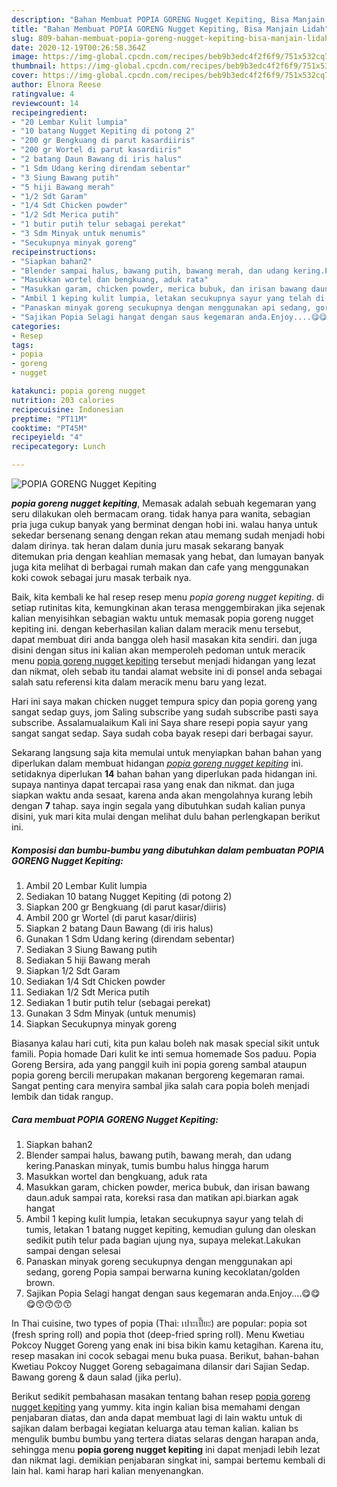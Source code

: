 ```yaml
---
description: "Bahan Membuat POPIA GORENG Nugget Kepiting, Bisa Manjain Lidah"
title: "Bahan Membuat POPIA GORENG Nugget Kepiting, Bisa Manjain Lidah"
slug: 809-bahan-membuat-popia-goreng-nugget-kepiting-bisa-manjain-lidah
date: 2020-12-19T00:26:58.364Z
image: https://img-global.cpcdn.com/recipes/beb9b3edc4f2f6f9/751x532cq70/popia-goreng-nugget-kepiting-foto-resep-utama.jpg
thumbnail: https://img-global.cpcdn.com/recipes/beb9b3edc4f2f6f9/751x532cq70/popia-goreng-nugget-kepiting-foto-resep-utama.jpg
cover: https://img-global.cpcdn.com/recipes/beb9b3edc4f2f6f9/751x532cq70/popia-goreng-nugget-kepiting-foto-resep-utama.jpg
author: Elnora Reese
ratingvalue: 4
reviewcount: 14
recipeingredient:
- "20 Lembar Kulit lumpia"
- "10 batang Nugget Kepiting di potong 2"
- "200 gr Bengkuang di parut kasardiiris"
- "200 gr Wortel di parut kasardiiris"
- "2 batang Daun Bawang di iris halus"
- "1 Sdm Udang kering direndam sebentar"
- "3 Siung Bawang putih"
- "5 hiji Bawang merah"
- "1/2 Sdt Garam"
- "1/4 Sdt Chicken powder"
- "1/2 Sdt Merica putih"
- "1 butir putih telur sebagai perekat"
- "3 Sdm Minyak untuk menumis"
- "Secukupnya minyak goreng"
recipeinstructions:
- "Siapkan bahan2"
- "Blender sampai halus, bawang putih, bawang merah, dan udang kering.Panaskan minyak, tumis bumbu halus hingga harum"
- "Masukkan wortel dan bengkuang, aduk rata"
- "Masukkan garam, chicken powder, merica bubuk, dan irisan bawang daun.aduk sampai rata, koreksi rasa dan matikan api.biarkan agak hangat"
- "Ambil 1 keping kulit lumpia, letakan secukupnya sayur yang telah di tumis, letakan 1 batang nugget kepiting, kemudian gulung dan oleskan sedikit putih telur pada bagian ujung nya, supaya melekat.Lakukan sampai dengan selesai"
- "Panaskan minyak goreng secukupnya dengan menggunakan api sedang, goreng Popia sampai berwarna kuning kecoklatan/golden brown."
- "Sajikan Popia Selagi hangat dengan saus kegemaran anda.Enjoy....😋😋😋😙😙😙😙"
categories:
- Resep
tags:
- popia
- goreng
- nugget

katakunci: popia goreng nugget 
nutrition: 203 calories
recipecuisine: Indonesian
preptime: "PT11M"
cooktime: "PT45M"
recipeyield: "4"
recipecategory: Lunch

---
```



![POPIA GORENG Nugget Kepiting](https://img-global.cpcdn.com/recipes/beb9b3edc4f2f6f9/751x532cq70/popia-goreng-nugget-kepiting-foto-resep-utama.jpg)

<b><i>popia goreng nugget kepiting</i></b>, Memasak adalah sebuah kegemaran yang seru dilakukan oleh bermacam orang. tidak hanya para wanita, sebagian pria juga cukup banyak yang berminat dengan hobi ini. walau hanya untuk sekedar bersenang senang dengan rekan atau memang sudah menjadi hobi dalam dirinya. tak heran dalam dunia juru masak sekarang banyak ditemukan pria dengan keahlian memasak yang hebat, dan lumayan banyak juga kita melihat di berbagai rumah makan dan cafe yang menggunakan koki cowok sebagai juru masak terbaik nya.

Baik, kita kembali ke hal resep resep menu <i>popia goreng nugget kepiting</i>. di setiap rutinitas kita, kemungkinan akan terasa menggembirakan jika sejenak kalian menyisihkan sebagian waktu untuk memasak popia goreng nugget kepiting ini. dengan keberhasilan kalian dalam meracik menu tersebut, dapat membuat diri anda bangga oleh hasil masakan kita sendiri. dan juga disini dengan situs ini kalian akan memperoleh pedoman untuk meracik menu <u>popia goreng nugget kepiting</u> tersebut menjadi hidangan yang lezat dan nikmat, oleh sebab itu tandai alamat website ini di ponsel anda sebagai salah satu referensi kita dalam meracik menu baru yang lezat.

Hari ini saya makan chicken nugget tempura spicy dan popia goreng yang sangat sedap guys, jom Saling subscribe yang sudah subscribe pasti saya subscribe. Assalamualaikum Kali ini Saya share resepi popia sayur yang sangat sangat sedap. Saya sudah coba bayak resepi dari berbagai sayur.


Sekarang langsung saja kita memulai untuk menyiapkan bahan bahan yang diperlukan dalam membuat hidangan <u><i>popia goreng nugget kepiting</i></u> ini. setidaknya diperlukan <b>14</b> bahan bahan yang diperlukan pada hidangan ini. supaya nantinya dapat tercapai rasa yang enak dan nikmat. dan juga siapkan waktu anda sesaat, karena anda akan mengolahnya kurang lebih dengan <b>7</b> tahap. saya ingin segala yang dibutuhkan sudah kalian punya disini, yuk mari kita mulai dengan melihat dulu bahan perlengkapan berikut ini.

<!--inarticleads1-->

##### Komposisi dan bumbu-bumbu yang dibutuhkan dalam pembuatan POPIA GORENG Nugget Kepiting:

1. Ambil 20 Lembar Kulit lumpia
1. Sediakan 10 batang Nugget Kepiting (di potong 2)
1. Siapkan 200 gr Bengkuang (di parut kasar/diiris)
1. Ambil 200 gr Wortel (di parut kasar/diiris)
1. Siapkan 2 batang Daun Bawang (di iris halus)
1. Gunakan 1 Sdm Udang kering (direndam sebentar)
1. Sediakan 3 Siung Bawang putih
1. Sediakan 5 hiji Bawang merah
1. Siapkan 1/2 Sdt Garam
1. Sediakan 1/4 Sdt Chicken powder
1. Sediakan 1/2 Sdt Merica putih
1. Sediakan 1 butir putih telur (sebagai perekat)
1. Gunakan 3 Sdm Minyak (untuk menumis)
1. Siapkan Secukupnya minyak goreng


Biasanya kalau hari cuti, kita pun kalau boleh nak masak special sikit untuk famili. Popia homade Dari kulit ke inti semua homemade Sos paduu. Popia Goreng Bersira, ada yang panggil kuih ini popia goreng sambal ataupun popia goreng bercili merupakan makanan bergoreng kegemaran ramai. Sangat penting cara menyira sambal jika salah cara popia boleh menjadi lembik dan tidak rangup. 

<!--inarticleads2-->

##### Cara membuat POPIA GORENG Nugget Kepiting:

1. Siapkan bahan2
1. Blender sampai halus, bawang putih, bawang merah, dan udang kering.Panaskan minyak, tumis bumbu halus hingga harum
1. Masukkan wortel dan bengkuang, aduk rata
1. Masukkan garam, chicken powder, merica bubuk, dan irisan bawang daun.aduk sampai rata, koreksi rasa dan matikan api.biarkan agak hangat
1. Ambil 1 keping kulit lumpia, letakan secukupnya sayur yang telah di tumis, letakan 1 batang nugget kepiting, kemudian gulung dan oleskan sedikit putih telur pada bagian ujung nya, supaya melekat.Lakukan sampai dengan selesai
1. Panaskan minyak goreng secukupnya dengan menggunakan api sedang, goreng Popia sampai berwarna kuning kecoklatan/golden brown.
1. Sajikan Popia Selagi hangat dengan saus kegemaran anda.Enjoy....😋😋😋😙😙😙😙


In Thai cuisine, two types of popia (Thai: เปาะเปี๊ยะ) are popular: popia sot (fresh spring roll) and popia thot (deep-fried spring roll). Menu Kwetiau Pokcoy Nugget Goreng yang enak ini bisa bikin kamu ketagihan. Karena itu, resep masakan ini cocok sebagai menu buka puasa. Berikut, bahan-bahan Kwetiau Pokcoy Nugget Goreng sebagaimana dilansir dari Sajian Sedap. Bawang goreng &amp; daun salad (jika perlu). 

Berikut sedikit pembahasan masakan tentang bahan resep <u>popia goreng nugget kepiting</u> yang yummy. kita ingin kalian bisa memahami dengan penjabaran diatas, dan anda dapat membuat lagi di lain waktu untuk di sajikan dalam berbagai kegiatan keluarga atau teman kalian. kalian bs mengulik bumbu bumbu yang tertera diatas selaras dengan harapan anda, sehingga menu <b>popia goreng nugget kepiting</b> ini dapat menjadi lebih lezat dan nikmat lagi. demikian penjabaran singkat ini, sampai bertemu kembali di lain hal. kami harap hari kalian menyenangkan.
